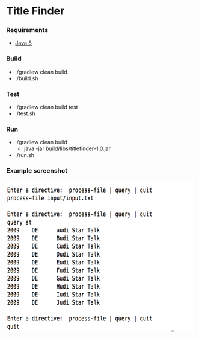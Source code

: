 # Title Finder

### Requirements
- [Java 8](http://www.oracle.com/technetwork/java/javase/downloads/jdk8-downloads-2133151.html)

### Build
- ./gradlew clean build
- ./build.sh

### Test
- ./gradlew clean build test
- ./test.sh

### Run
- ./gradlew clean build
  - java -jar build/libs/titlefinder-1.0.jar
- ./run.sh

### Example screenshot
<img src="images/output.png" alt="sample screenshot" width="500" height="400"/>

